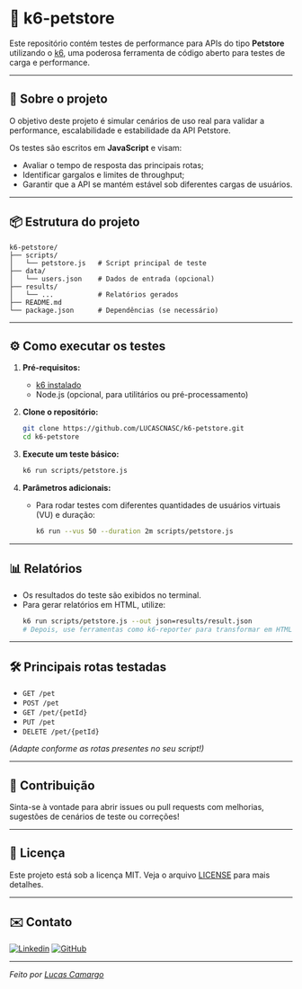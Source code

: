 # 🐾 k6-petstore

Este repositório contém testes de performance para APIs do tipo **Petstore** utilizando o [k6](https://k6.io/), uma poderosa ferramenta de código aberto para testes de carga e performance.

---

## 🚀 Sobre o projeto

O objetivo deste projeto é simular cenários de uso real para validar a performance, escalabilidade e estabilidade da API Petstore. 

Os testes são escritos em **JavaScript** e visam:
- Avaliar o tempo de resposta das principais rotas;
- Identificar gargalos e limites de throughput;
- Garantir que a API se mantém estável sob diferentes cargas de usuários.

---

## 📦 Estrutura do projeto

```
k6-petstore/
├── scripts/
│   └── petstore.js   # Script principal de teste
├── data/
│   └── users.json    # Dados de entrada (opcional)
├── results/
│   └── ...           # Relatórios gerados
├── README.md
└── package.json      # Dependências (se necessário)
```

---

## ⚙️ Como executar os testes

1. **Pré-requisitos:**
   - [k6 instalado](https://k6.io/docs/getting-started/installation/)
   - Node.js (opcional, para utilitários ou pré-processamento)

2. **Clone o repositório:**
   ```bash
   git clone https://github.com/LUCASCNASC/k6-petstore.git
   cd k6-petstore
   ```

3. **Execute um teste básico:**
   ```bash
   k6 run scripts/petstore.js
   ```

4. **Parâmetros adicionais:**
   - Para rodar testes com diferentes quantidades de usuários virtuais (VU) e duração:
     ```bash
     k6 run --vus 50 --duration 2m scripts/petstore.js
     ```

---

## 📊 Relatórios

- Os resultados do teste são exibidos no terminal.
- Para gerar relatórios em HTML, utilize:
  ```bash
  k6 run scripts/petstore.js --out json=results/result.json
  # Depois, use ferramentas como k6-reporter para transformar em HTML.
  ```

---

## 🛠️ Principais rotas testadas

- `GET /pet`
- `POST /pet`
- `GET /pet/{petId}`
- `PUT /pet`
- `DELETE /pet/{petId}`

*(Adapte conforme as rotas presentes no seu script!)*

---

## 🤝 Contribuição

Sinta-se à vontade para abrir issues ou pull requests com melhorias, sugestões de cenários de teste ou correções!

---

## 📄 Licença

Este projeto está sob a licença MIT. Veja o arquivo [LICENSE](LICENSE) para mais detalhes.

---

## ✉️ Contato

[![Linkedin](https://img.shields.io/badge/-LinkedIn-0A66C2?logo=linkedin&logoColor=white&style=flat-square)](https://www.linkedin.com/in/lucascamargo-qa/)
[![GitHub](https://img.shields.io/badge/-GitHub-181717?logo=github&logoColor=white&style=flat-square)](https://github.com/LUCASCNASC)

---

*Feito por [Lucas Camargo](https://github.com/LUCASCNASC)*